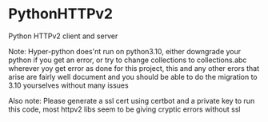 # PythonHTTPv2
Python HTTPv2 client and server

Note: Hyper-python does'nt run on python3.10, either downgrade your python if you get an error, or try to change collections to collections.abc wherever yoy get error as done for this project, this and any other erors that arise are fairly well document and you should be able to do the migration to 3.10 yourselves without many issues

Also note: Please generate a ssl cert using certbot and a private key to run this code, most httpv2 libs seem to be giving cryptic errors without ssl
